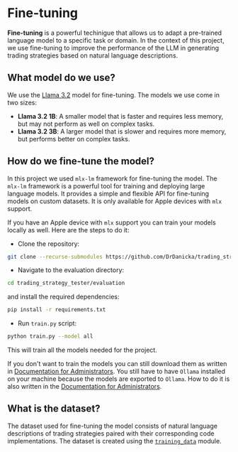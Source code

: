 # Fine-tuning

**Fine-tuning** is a powerful techinigue that allows us to adapt a pre-trained language model to a specific task or domain. In the context of this project, we use fine-tuning to improve the performance of the LLM in generating trading strategies based on natural language descriptions.

## What model do we use?

We use the [Llama 3.2](https://www.llama.com) model for fine-tuning. The models we use come in two sizes:

- **Llama 3.2 1B**: A smaller model that is faster and requires less memory, but may not perform as well on complex tasks.
- **Llama 3.2 3B**: A larger model that is slower and requires more memory, but performs better on complex tasks.

## How do we fine-tune the model?

In this project we used `mlx-lm` framework for fine-tuning the model. The `mlx-lm` framework is a powerful tool for training and deploying large language models. It provides a simple and flexible API for fine-tuning models on custom datasets. It is only available for Apple devices with `mlx` support.

If you have an Apple device with `mlx` support you can train your models locally as well. Here are the steps to do it:

- Clone the repository:

```bash
git clone --recurse-submodules https://github.com/DrDanicka/trading_strategy_tester.git
```

- Navigate to the evaluation directory:

```bash
cd trading_strategy_tester/evaluation
```

and install the required dependencies:

```bash
pip install -r requirements.txt
```

- Run `train.py` script:
```bash
python train.py --model all 
```
This will train all the models needed for the project. 

If you don't want to train the models you can still download them as written in [Documentation for Administrators](../admin/index.md). You still have to have `Ollama` installed on your machine because the models are exported to `Ollama`. How to do it is also written in the [Documentation for Administrators](../admin/index.md).

## What is the dataset?

The dataset used for fine-tuning the model consists of natural language descriptions of trading strategies paired with their corresponding code implementations. The dataset is created using the [`training_data`](training_data.md) module.